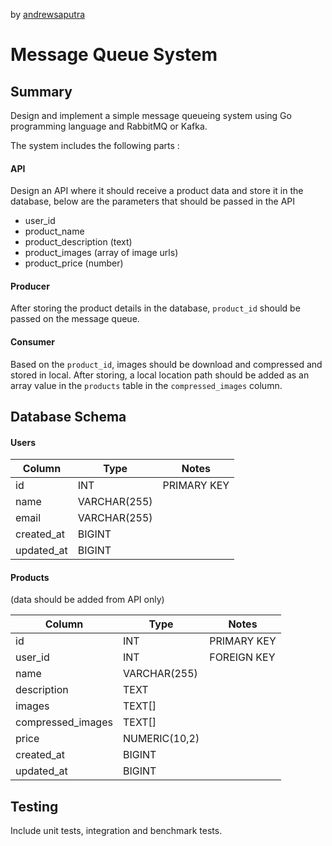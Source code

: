 by [andrewsaputra](https://github.com/andrewsaputra)

# Message Queue System

## Summary

Design and implement a simple  message queueing system using Go programming language and RabbitMQ or Kafka.

The system includes the following parts :

#### API
Design an API where it should receive a product data and store it in the database, below are the parameters that should be passed in the API

- user_id
- product_name
- product_description (text)
- product_images (array of image urls)
- product_price (number)

#### Producer
After storing the product details in the database, `product_id` should be passed on the message queue.


#### Consumer
Based on the `product_id`, images should be download and compressed and stored in local. After storing, a local location path should be added as an array value in the `products` table in the `compressed_images` column.

## Database Schema

#### Users

| Column | Type | Notes |
| --- | --- | --- |
| id | INT | PRIMARY KEY |
| name | VARCHAR(255) | |
| email | VARCHAR(255) | |
| created_at | BIGINT | |
| updated_at | BIGINT | |


#### Products
(data should be added from API only)

| Column | Type | Notes |
| --- | --- | --- |
| id | INT | PRIMARY KEY |
| user_id | INT | FOREIGN KEY |
| name | VARCHAR(255) | |
| description | TEXT | |
| images | TEXT[] | |
| compressed_images | TEXT[] | |
| price | NUMERIC(10,2) | |
| created_at | BIGINT | |
| updated_at | BIGINT | |


## Testing
Include unit tests, integration and benchmark tests.
